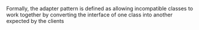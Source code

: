 Formally, the adapter pattern is defined as allowing incompatible classes to work together by converting the interface of one class into another expected by the clients